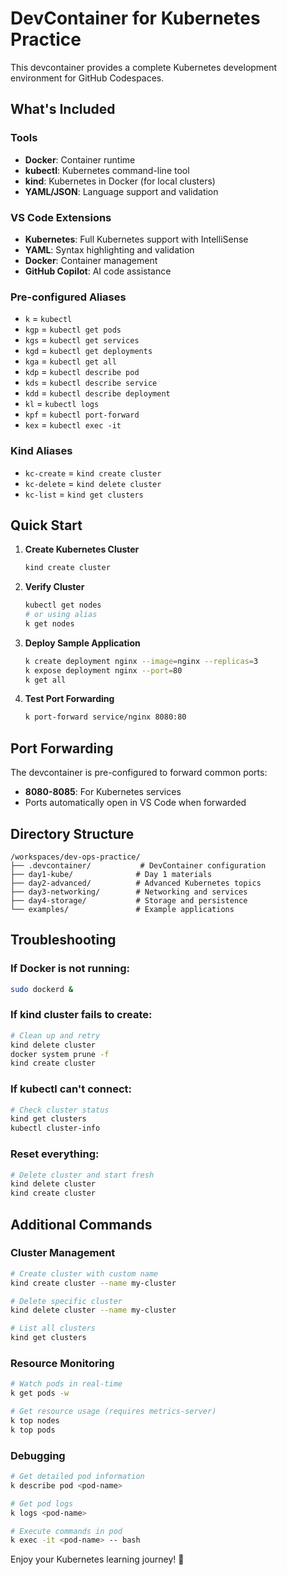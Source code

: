 # DevContainer for Kubernetes Practice

This devcontainer provides a complete Kubernetes development environment for GitHub Codespaces.

## What's Included

### Tools
- **Docker**: Container runtime
- **kubectl**: Kubernetes command-line tool
- **kind**: Kubernetes in Docker (for local clusters)
- **YAML/JSON**: Language support and validation

### VS Code Extensions
- **Kubernetes**: Full Kubernetes support with IntelliSense
- **YAML**: Syntax highlighting and validation
- **Docker**: Container management
- **GitHub Copilot**: AI code assistance

### Pre-configured Aliases
- `k` = `kubectl`
- `kgp` = `kubectl get pods`
- `kgs` = `kubectl get services`
- `kgd` = `kubectl get deployments`
- `kga` = `kubectl get all`
- `kdp` = `kubectl describe pod`
- `kds` = `kubectl describe service`
- `kdd` = `kubectl describe deployment`
- `kl` = `kubectl logs`
- `kpf` = `kubectl port-forward`
- `kex` = `kubectl exec -it`

### Kind Aliases
- `kc-create` = `kind create cluster`
- `kc-delete` = `kind delete cluster`
- `kc-list` = `kind get clusters`

## Quick Start

1. **Create Kubernetes Cluster**
   ```bash
   kind create cluster
   ```

2. **Verify Cluster**
   ```bash
   kubectl get nodes
   # or using alias
   k get nodes
   ```

3. **Deploy Sample Application**
   ```bash
   k create deployment nginx --image=nginx --replicas=3
   k expose deployment nginx --port=80
   k get all
   ```

4. **Test Port Forwarding**
   ```bash
   k port-forward service/nginx 8080:80
   ```

## Port Forwarding

The devcontainer is pre-configured to forward common ports:
- **8080-8085**: For Kubernetes services
- Ports automatically open in VS Code when forwarded

## Directory Structure

```
/workspaces/dev-ops-practice/
├── .devcontainer/           # DevContainer configuration
├── day1-kube/              # Day 1 materials
├── day2-advanced/          # Advanced Kubernetes topics
├── day3-networking/        # Networking and services
├── day4-storage/           # Storage and persistence
└── examples/               # Example applications
```

## Troubleshooting

### If Docker is not running:
```bash
sudo dockerd &
```

### If kind cluster fails to create:
```bash
# Clean up and retry
kind delete cluster
docker system prune -f
kind create cluster
```

### If kubectl can't connect:
```bash
# Check cluster status
kind get clusters
kubectl cluster-info
```

### Reset everything:
```bash
# Delete cluster and start fresh
kind delete cluster
kind create cluster
```

## Additional Commands

### Cluster Management
```bash
# Create cluster with custom name
kind create cluster --name my-cluster

# Delete specific cluster  
kind delete cluster --name my-cluster

# List all clusters
kind get clusters
```

### Resource Monitoring
```bash
# Watch pods in real-time
k get pods -w

# Get resource usage (requires metrics-server)
k top nodes
k top pods
```

### Debugging
```bash
# Get detailed pod information
k describe pod <pod-name>

# Get pod logs
k logs <pod-name>

# Execute commands in pod
k exec -it <pod-name> -- bash
```

Enjoy your Kubernetes learning journey! 🚀
